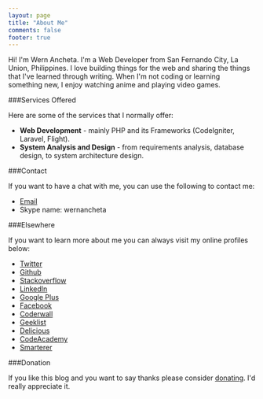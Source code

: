 ```yaml
---
layout: page
title: "About Me"
comments: false
footer: true
---
```


Hi! I'm Wern Ancheta. I'm a  Web Developer from San Fernando City, La Union, Philippines.
I love building things for the web and sharing the things that I've learned through writing. 
When I'm not coding or learning something new, I enjoy watching anime and playing video games.


###Services Offered

Here are some of the services that I normally offer:

- **Web Development** - mainly PHP and its Frameworks (CodeIgniter, Laravel, Flight).
- **System Analysis and Design** - from requirements analysis, database design, to system architecture design.



###Contact

If you want to have a chat with me, you can use the following to contact me:

- [Email](mailto:ancheta.wern@gmail.com)
- Skype name: wernancheta



###Elsewhere

If you want to learn more about me you can always visit my online profiles below:

- [Twitter](https://twitter.com/Wern_Ancheta)
- [Github](https://github.com/anchetaWern/)
- [Stackoverflow](http://careers.stackoverflow.com/wern)
- [LinkedIn](http://ph.linkedin.com/in/wernr/)
- [Google Plus](https://plus.google.com/u/1/104518132178203766400/posts)
- [Facebook](https://www.facebook.com/vern.ancheta)
- [Coderwall](https://coderwall.com/wern)
- [Geeklist](https://geekli.st/Wern_Ancheta)
- [Delicious](https://delicious.com/wernancheta)
- [CodeAcademy](http://www.codecademy.com/nrew)
- [Smarterer](http://smarterer.com/Wern_Ancheta)


###Donation

If you like this blog and you want to say thanks please consider [donating](https://www.paypal.com/cgi-bin/webscr?cmd=_donations&business=UR4FM6YHK6K38&lc=PH&item_name=Wern%20Ancheta%27s%20Blog&currency_code=USD&bn=PP%2dDonationsBF%3abtn_donateCC_LG%2egif%3aNonHosted). I'd really appreciate it. 
